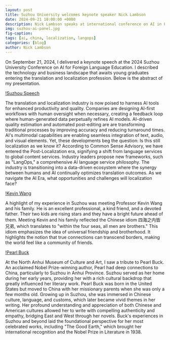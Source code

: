 ```yaml
---
layout: post
title: Suzhou University welcomes keynote speaker Nick Lambson
date: 2024-09-21 10:00:00 +0000
description: Nick Lambson speaks at international conference on AI in Foreign Language Education.
img: suzhou-ai-panel.jpg
fig-caption: 
tags: [ai, china, localization, langops]
categories: [blog]
author: Nick Lambson
---
```


On September 21, 2024, I delivered a keynote speech at the 2024 Suzhou University Conference on AI for Foreign Language Education. I described the technology and business landscape that awaits young graduates entering the translation and localization profession. Below is the abstract of my presentation.

[!Suzhou Speech](/assets/img/suzhou-speech.jpg)

The translation and localization industry is now poised to harness AI tools for enhanced productivity and quality. Companies are designing AI-first workflows with human oversight when necessary, creating a feedback loop where human-generated data perpetually refines AI models. AI-driven quality estimation and automated post-editing are are transforming traditional processes by improving accuracy and reducing turnaround times. AI's multimodal capabilities are enabling seamless integration of text, audio, and visual elements. Yet, these developments beg the question: Is this still localization as we know it? According to Common Sense Advisory, we have entered the Post-Localization era, signifying a shift from language services to global content services. Industry leaders propose new frameworks, such as "LangOps," a comprehensive AI language service philosophy. The industry is transitioning into a data-driven ecosystem where the synergy between humans and AI continually optimizes translation outcomes. As we navigate the AI Era, what opportunities and challenges will localization face?

[!Kevin Wang](/assets/img/kevin-wang.jpg)

A highlight of my experience in Suzhou was meeting Professor Kevin Wang and his family. He is an excellent professional, a kind friend, and a devoted father. Their two kids are rising stars and they have a bright future ahead of them. Meeting Kevin and his family reflected the Chinese idiom 四海之内皆兄弟, which translates to "within the four seas, all men are brothers." This idiom emphasizes the idea of universal friendship and brotherhood. It highlights the notion that true connections can transcend borders, making the world feel like a community of friends.

[!Pearl Buck](/assets/img/pearl-buck.jpg)

At the North Anhui Museum of Culture and Art, I saw a tribute to Pearl Buck. An acclaimed Nobel Prize-winning author, Pearl had deep connections to China, particularly to Suzhou in Anhui Province. Suzhou served as her home during her early years, providing her with a rich cultural backdrop that greatly influenced her literary work. Pearl Buck was born in the United States but moved to China with her missionary parents when she was only a few months old. Growing up in Suzhou, she was immersed in Chinese culture, language, and customs, which later became vivid themes in her writing. Her profound understanding and appreciation of both Chinese and American cultures allowed her to write with compelling authenticity and empathy, bridging East and West through her novels. Buck's experiences in Suzhou and beyond laid the foundational perspective for her most celebrated works, including "The Good Earth," which brought her international recognition and the Nobel Prize in Literature in 1938.

